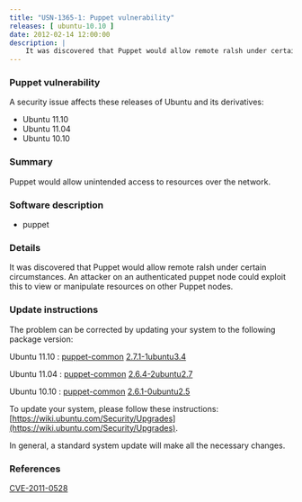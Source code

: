 ```yaml
---
title: "USN-1365-1: Puppet vulnerability"
releases: [ ubuntu-10.10 ]
date: 2012-02-14 12:00:00
description: |
    It was discovered that Puppet would allow remote ralsh under certain circumstances. An attacker on an authenticated puppet node could exploit this to view or manipulate resources on other Puppet nodes. 
--- 
```

 
### Puppet vulnerability

A security issue affects these releases of Ubuntu and its derivatives:

* Ubuntu 11.10
* Ubuntu 11.04
* Ubuntu 10.10

### Summary

Puppet would allow unintended access to resources over the network. 

### Software description

* puppet 

### Details

It was discovered that Puppet would allow remote ralsh under certain circumstances. An attacker on an authenticated puppet node could exploit this to view or manipulate resources on other Puppet nodes. 

### Update instructions

The problem can be corrected by updating your system to the following package version:

Ubuntu 11.10
 : [puppet-common](https://launchpad.net/ubuntu/+source/puppet) <span> [2.7.1-1ubuntu3.4](https://launchpad.net/ubuntu/+source/puppet/2.7.1-1ubuntu3.4) </span> 

Ubuntu 11.04
 : [puppet-common](https://launchpad.net/ubuntu/+source/puppet) <span> [2.6.4-2ubuntu2.7](https://launchpad.net/ubuntu/+source/puppet/2.6.4-2ubuntu2.7) </span> 

Ubuntu 10.10
 : [puppet-common](https://launchpad.net/ubuntu/+source/puppet) <span> [2.6.1-0ubuntu2.5](https://launchpad.net/ubuntu/+source/puppet/2.6.1-0ubuntu2.5) </span> 

To update your system, please follow these instructions: [https://wiki.ubuntu.com/Security/Upgrades](https://wiki.ubuntu.com/Security/Upgrades).

In general, a standard system update will make all the necessary changes. 

### References

 [CVE-2011-0528](http://people.ubuntu.com/~ubuntu-security/cve/CVE-2011-0528)
 

